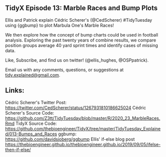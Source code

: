 ## TidyX Episode 13: Marble Races and Bump Plots

Ellis and Patrick explain Cédric Scherer's (@CedScherer) #TidyTuesday using {ggbump} to plot Marbula One's Marble Races! 

We then explore how the concept of bump charts could be used in football analysis. Exploring the past twenty years of combine results, we compare position groups average 40 yard sprint times and identify cases of missing data.

Like, Subscribe, and find us on twitter! (@ellis_hughes, @OSPpatrick).

Email us with any comments, questions, or suggestions at tidy.explained@gmail.com.

## Links:
Cédric Scherer's Twitter Post: 
https://twitter.com/CedScherer/status/1267931810186625024
Cédric Scherer's Source Code:
https://github.com/Z3tt/TidyTuesday/blob/master/R/2020_23_MarbleRaces.Rmd
TidyX Source Code:
https://github.com/thebioengineer/TidyX/tree/master/TidyTuesday_Explained/013-Bumps_and_Races
ggbump:
https://github.com/davidsjoberg/ggbump
Ellis' if-else blog post
https://thebioengineer.github.io/thebioengineer.github.io/2019/09/05/ifelse-then-if-else/